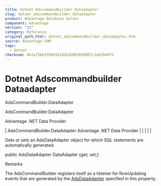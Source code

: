 ```yaml
---
title: Dotnet Adscommandbuilder Dataadapter
slug: dotnet_adscommandbuilder_dataadapter
product: Advantage Database Server
component: Advantage
version: "12"
category: Reference
original_path_html: dotnet_adscommandbuilder_dataadapter.htm
source: Advantage CHM
tags:
  - dotnet
checksum: 4b1a71bb3f09d1614261b80365008fc2e620e0f5
---
```


# Dotnet Adscommandbuilder Dataadapter

AdsCommandBuilder.DataAdapter

AdsCommandBuilder.DataAdapter

Advantage .NET Data Provider

| AdsCommandBuilder.DataAdapter  Advantage .NET Data Provider |  |  |  |  |

Gets or sets an AdsDataAdapter object for which SQL statements are automatically generated.

public AdsDataAdapter DataAdapter {get; set;}

Remarks

The AdsCommandBuilder registers itself as a listener for RowUpdating events that are generated by the [AdsDataAdapter](dotnet_adsdataadapter.md) specified in this property.
